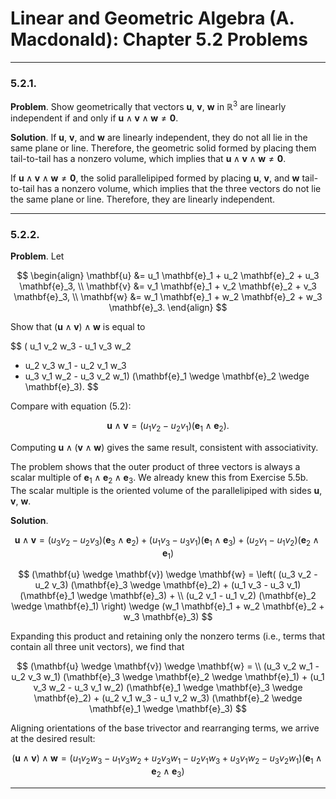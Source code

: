 Linear and Geometric Algebra (A. Macdonald): Chapter 5.2 Problems
=================================================================
--------------------------------------------------------------------------------------------
### 5.2.1.

__Problem__. Show geometrically that vectors $\mathbf{u}$, $\mathbf{v}$,
$\mathbf{w}$ in $\mathbb{R}^3$ are linearly independent if and only if
$\mathbf{u} \wedge \mathbf{v} \wedge \mathbf{w} \ne \mathbf{0}$.

__Solution__. If $\mathbf{u}$, $\mathbf{v}$, and $\mathbf{w}$ are linearly
independent, they do not all lie in the same plane or line. Therefore, the
geometric solid formed by placing them tail-to-tail has a nonzero volume,
which implies that
$\mathbf{u} \wedge \mathbf{v} \wedge \mathbf{w} \ne \mathbf{0}$.

If $\mathbf{u} \wedge \mathbf{v} \wedge \mathbf{w} \ne \mathbf{0}$, the solid
parallelipiped formed by placing $\mathbf{u}$, $\mathbf{v}$, and $\mathbf{w}$
tail-to-tail has a nonzero volume, which implies that the three vectors do not
lie the same plane or line. Therefore, they are linearly independent.

--------------------------------------------------------------------------------------------
### 5.2.2.

__Problem__. Let

$$
\begin{align}
\mathbf{u} &= u_1 \mathbf{e}_1 + u_2 \mathbf{e}_2 + u_3 \mathbf{e}_3, \\
\mathbf{v} &= v_1 \mathbf{e}_1 + v_2 \mathbf{e}_2 + v_3 \mathbf{e}_3, \\
\mathbf{w} &= w_1 \mathbf{e}_1 + w_2 \mathbf{e}_2 + w_3 \mathbf{e}_3.
\end{align}
$$

Show that $(\mathbf{u} \wedge \mathbf{v}) \wedge \mathbf{w}$ is equal to

$$
( u_1 v_2 w_3 - u_1 v_3 w_2
+ u_2 v_3 w_1 - u_2 v_1 w_3
+ u_3 v_1 w_2 - u_3 v_2 w_1)
(\mathbf{e}_1 \wedge \mathbf{e}_2 \wedge \mathbf{e}_3).
$$

Compare with equation (5.2):

$$
\mathbf{u} \wedge \mathbf{v}
= (u_1 v_2 - u_2 v_1) (\mathbf{e}_1 \wedge \mathbf{e}_2).
$$

Computing $\mathbf{u} \wedge (\mathbf{v} \wedge \mathbf{w})$ gives the
same result, consistent with associativity.

The problem shows that the outer product of three vectors is always a scalar
multiple of $\mathbf{e}_1 \wedge \mathbf{e}_2 \wedge \mathbf{e}_3$. We already
knew this from Exercise 5.5b. The scalar multiple is the oriented volume of the
parallelipiped with sides $\mathbf{u}$, $\mathbf{v}$, $\mathbf{w}$.

__Solution__.

$$
\mathbf{u} \wedge \mathbf{v}
= (u_3 v_2 - u_2 v_3) (\mathbf{e}_3 \wedge \mathbf{e}_2) +
  (u_1 v_3 - u_3 v_1) (\mathbf{e}_1 \wedge \mathbf{e}_3) +
  (u_2 v_1 - u_1 v_2) (\mathbf{e}_2 \wedge \mathbf{e}_1)
$$

$$
(\mathbf{u} \wedge \mathbf{v}) \wedge \mathbf{w}
= \left(
    (u_3 v_2 - u_2 v_3) (\mathbf{e}_3 \wedge \mathbf{e}_2) +
    (u_1 v_3 - u_3 v_1) (\mathbf{e}_1 \wedge \mathbf{e}_3) + \\
    (u_2 v_1 - u_1 v_2) (\mathbf{e}_2 \wedge \mathbf{e}_1)
  \right) \wedge
(w_1 \mathbf{e}_1 + w_2 \mathbf{e}_2 + w_3 \mathbf{e}_3)
$$

Expanding this product and retaining only the nonzero terms (i.e., terms that
contain all three unit vectors), we find that

$$
(\mathbf{u} \wedge \mathbf{v}) \wedge \mathbf{w} = \\
  (u_3 v_2 w_1 - u_2 v_3 w_1)
  (\mathbf{e}_3 \wedge \mathbf{e}_2 \wedge \mathbf{e}_1) +
  (u_1 v_3 w_2 - u_3 v_1 w_2)
  (\mathbf{e}_1 \wedge \mathbf{e}_3 \wedge \mathbf{e}_2) +
  (u_2 v_1 w_3 - u_1 v_2 w_3)
  (\mathbf{e}_2 \wedge \mathbf{e}_1 \wedge \mathbf{e}_3)
$$

Aligning orientations of the base trivector and rearranging terms, we arrive
at the desired result:

$$
(\mathbf{u} \wedge \mathbf{v}) \wedge \mathbf{w}
= (u_1 v_2 w_3 - u_1 v_3 w_2 + u_2 v_3 w_1 - u_2 v_1 w_3 +
   u_3 v_1 w_2 - u_3 v_2 w_1)
  (\mathbf{e}_1 \wedge \mathbf{e}_2 \wedge \mathbf{e}_3)
$$

--------------------------------------------------------------------------------------------
